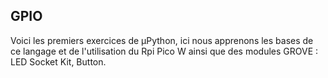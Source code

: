 ## GPIO

Voici les premiers exercices de µPython, ici nous apprenons les bases de ce langage et de l'utilisation du Rpi Pico W ainsi que des modules GROVE : LED Socket Kit, Button.
